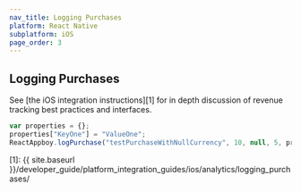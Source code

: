 ```yaml
---
nav_title: Logging Purchases
platform: React Native
subplatform: iOS
page_order: 3
---
```

## Logging Purchases

See [the iOS integration instructions][1] for in depth discussion of revenue tracking best practices and interfaces.

```javascript
var properties = {};
properties["KeyOne"] = "ValueOne";
ReactAppboy.logPurchase("testPurchaseWithNullCurrency", 10, null, 5, properties);
```

[1]: {{ site.baseurl }}/developer_guide/platform_integration_guides/ios/analytics/logging_purchases/
